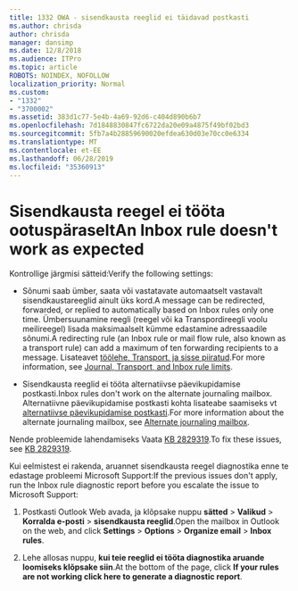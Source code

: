 ```yaml
---
title: 1332 OWA - sisendkausta reeglid ei täidavad postkasti
ms.author: chrisda
author: chrisda
manager: dansimp
ms.date: 12/8/2018
ms.audience: ITPro
ms.topic: article
ROBOTS: NOINDEX, NOFOLLOW
localization_priority: Normal
ms.custom:
- "1332"
- "3700002"
ms.assetid: 383d1c77-5e4b-4a69-92d6-c404d890b6b7
ms.openlocfilehash: 7d1848830847fc6722da20e09a4875f49bf02bd3
ms.sourcegitcommit: 5fb7a4b28859690020efdea630d03e70cc0e6334
ms.translationtype: MT
ms.contentlocale: et-EE
ms.lasthandoff: 06/28/2019
ms.locfileid: "35360913"
---
```

# <a name="an-inbox-rule-doesnt-work-as-expected"></a><span data-ttu-id="6b891-102">Sisendkausta reegel ei tööta ootuspäraselt</span><span class="sxs-lookup"><span data-stu-id="6b891-102">An Inbox rule doesn't work as expected</span></span>

<span data-ttu-id="6b891-103">Kontrollige järgmisi sätteid:</span><span class="sxs-lookup"><span data-stu-id="6b891-103">Verify the following settings:</span></span>

- <span data-ttu-id="6b891-104">Sõnumi saab ümber, saata või vastatavate automaatselt vastavalt sisendkaustareeglid ainult üks kord.</span><span class="sxs-lookup"><span data-stu-id="6b891-104">A message can be redirected, forwarded, or replied to automatically based on Inbox rules only one time.</span></span> <span data-ttu-id="6b891-105">Ümbersuunamine reegli (reegel või ka Transpordireegli voolu meilireegel) lisada maksimaalselt kümme edastamine adressaadile sõnumi.</span><span class="sxs-lookup"><span data-stu-id="6b891-105">A redirecting rule (an Inbox rule or mail flow rule, also known as a transport rule) can add a maximum of ten forwarding recipients to a message.</span></span> <span data-ttu-id="6b891-106">Lisateavet [töölehe, Transport, ja sisse piiratud](https://docs.microsoft.com/office365/servicedescriptions/exchange-online-service-description/exchange-online-limits).</span><span class="sxs-lookup"><span data-stu-id="6b891-106">For more information, see [Journal, Transport, and Inbox rule limits](https://docs.microsoft.com/office365/servicedescriptions/exchange-online-service-description/exchange-online-limits).</span></span>

- <span data-ttu-id="6b891-107">Sisendkausta reeglid ei tööta alternatiivse päevikupidamise postkasti.</span><span class="sxs-lookup"><span data-stu-id="6b891-107">Inbox rules don't work on the alternate journaling mailbox.</span></span> <span data-ttu-id="6b891-108">Alternatiivne päevikupidamise postkasti kohta lisateabe saamiseks vt [alternatiivse päevikupidamise postkasti](https://docs.microsoft.com/Exchange/security-and-compliance/journaling/journaling#alternate-journaling-mailbox).</span><span class="sxs-lookup"><span data-stu-id="6b891-108">For more information about the alternate journaling mailbox, see [Alternate journaling mailbox](https://docs.microsoft.com/Exchange/security-and-compliance/journaling/journaling#alternate-journaling-mailbox).</span></span>

<span data-ttu-id="6b891-109">Nende probleemide lahendamiseks Vaata [KB 2829319](https://support.microsoft.com/kb/2829319).</span><span class="sxs-lookup"><span data-stu-id="6b891-109">To fix these issues, see [KB 2829319](https://support.microsoft.com/kb/2829319).</span></span>

<span data-ttu-id="6b891-110">Kui eelmistest ei rakenda, aruannet sisendkausta reegel diagnostika enne te edastage probleemi Microsoft Support:</span><span class="sxs-lookup"><span data-stu-id="6b891-110">If the previous issues don't apply, run the Inbox rule diagnostic report before you escalate the issue to Microsoft Support:</span></span>

1. <span data-ttu-id="6b891-111">Postkasti Outlook Web avada, ja klõpsake nuppu **sätted** \> **Valikud** \> **Korralda e-posti** \> **sisendkausta reeglid**.</span><span class="sxs-lookup"><span data-stu-id="6b891-111">Open the mailbox in Outlook on the web, and click **Settings** \> **Options** \> **Organize email** \> **Inbox rules**.</span></span>

2. <span data-ttu-id="6b891-112">Lehe allosas nuppu, **kui teie reeglid ei tööta diagnostika aruande loomiseks klõpsake siin**.</span><span class="sxs-lookup"><span data-stu-id="6b891-112">At the bottom of the page, click **If your rules are not working click here to generate a diagnostic report**.</span></span>
